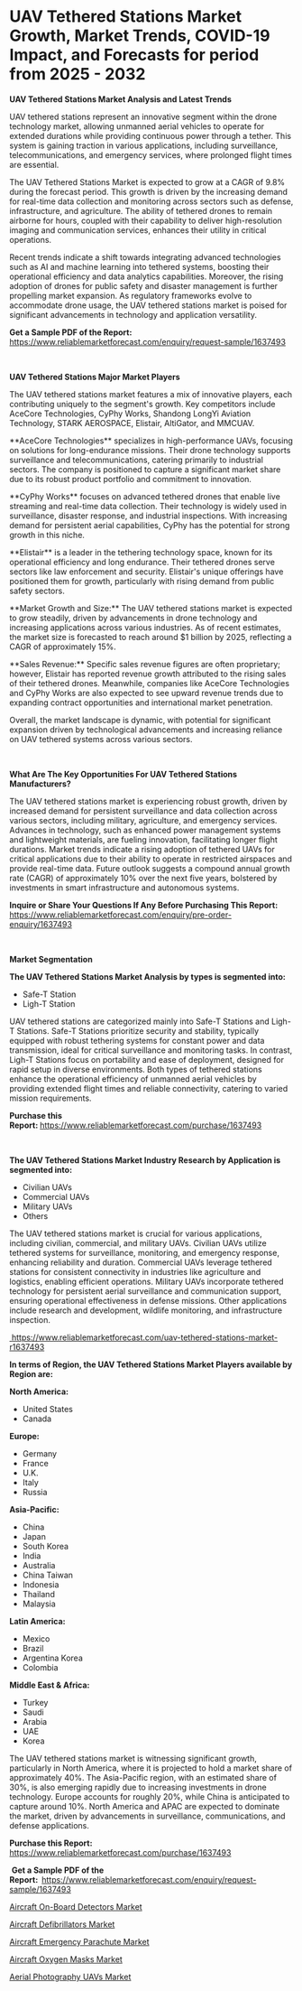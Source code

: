 <p><h1>UAV Tethered Stations Market Growth, Market Trends, COVID-19 Impact, and Forecasts for period from 2025 - 2032</h1></p><p><strong>UAV Tethered Stations Market Analysis and Latest Trends</strong></p>
<p><p>UAV tethered stations represent an innovative segment within the drone technology market, allowing unmanned aerial vehicles to operate for extended durations while providing continuous power through a tether. This system is gaining traction in various applications, including surveillance, telecommunications, and emergency services, where prolonged flight times are essential. </p><p>The UAV Tethered Stations Market is expected to grow at a CAGR of 9.8% during the forecast period. This growth is driven by the increasing demand for real-time data collection and monitoring across sectors such as defense, infrastructure, and agriculture. The ability of tethered drones to remain airborne for hours, coupled with their capability to deliver high-resolution imaging and communication services, enhances their utility in critical operations.</p><p>Recent trends indicate a shift towards integrating advanced technologies such as AI and machine learning into tethered systems, boosting their operational efficiency and data analytics capabilities. Moreover, the rising adoption of drones for public safety and disaster management is further propelling market expansion. As regulatory frameworks evolve to accommodate drone usage, the UAV tethered stations market is poised for significant advancements in technology and application versatility.</p></p>
<p><strong>Get a Sample PDF of the Report:&nbsp;</strong> <a href="https://www.reliablemarketforecast.com/enquiry/request-sample/1637493?utm_campaign=1130&utm_medium=2&utm_source=Github&utm_content=ia&utm_term=23032025&utm_id=uav-tethered-stations">https://www.reliablemarketforecast.com/enquiry/request-sample/1637493</a></p>
<p>&nbsp;</p>
<p><strong>UAV Tethered Stations Major Market Players</strong></p>
<p><p>The UAV tethered stations market features a mix of innovative players, each contributing uniquely to the segment's growth. Key competitors include AceCore Technologies, CyPhy Works, Shandong LongYi Aviation Technology, STARK AEROSPACE, Elistair, AltiGator, and MMCUAV.</p><p>**AceCore Technologies** specializes in high-performance UAVs, focusing on solutions for long-endurance missions. Their drone technology supports surveillance and telecommunications, catering primarily to industrial sectors. The company is positioned to capture a significant market share due to its robust product portfolio and commitment to innovation.</p><p>**CyPhy Works** focuses on advanced tethered drones that enable live streaming and real-time data collection. Their technology is widely used in surveillance, disaster response, and industrial inspections. With increasing demand for persistent aerial capabilities, CyPhy has the potential for strong growth in this niche.</p><p>**Elistair** is a leader in the tethering technology space, known for its operational efficiency and long endurance. Their tethered drones serve sectors like law enforcement and security. Elistair's unique offerings have positioned them for growth, particularly with rising demand from public safety sectors.</p><p>**Market Growth and Size:** The UAV tethered stations market is expected to grow steadily, driven by advancements in drone technology and increasing applications across various industries. As of recent estimates, the market size is forecasted to reach around $1 billion by 2025, reflecting a CAGR of approximately 15%.</p><p>**Sales Revenue:** Specific sales revenue figures are often proprietary; however, Elistair has reported revenue growth attributed to the rising sales of their tethered drones. Meanwhile, companies like AceCore Technologies and CyPhy Works are also expected to see upward revenue trends due to expanding contract opportunities and international market penetration.</p><p>Overall, the market landscape is dynamic, with potential for significant expansion driven by technological advancements and increasing reliance on UAV tethered systems across various sectors.</p></p>
<p>&nbsp;</p>
<p><strong>What Are The Key Opportunities For UAV Tethered Stations Manufacturers?</strong></p>
<p><p>The UAV tethered stations market is experiencing robust growth, driven by increased demand for persistent surveillance and data collection across various sectors, including military, agriculture, and emergency services. Advances in technology, such as enhanced power management systems and lightweight materials, are fueling innovation, facilitating longer flight durations. Market trends indicate a rising adoption of tethered UAVs for critical applications due to their ability to operate in restricted airspaces and provide real-time data. Future outlook suggests a compound annual growth rate (CAGR) of approximately 10% over the next five years, bolstered by investments in smart infrastructure and autonomous systems.</p></p>
<p><strong>Inquire or Share Your Questions If Any Before Purchasing This Report:</strong> <a href="https://www.reliablemarketforecast.com/enquiry/pre-order-enquiry/1637493?utm_campaign=1130&utm_medium=2&utm_source=Github&utm_content=ia&utm_term=23032025&utm_id=uav-tethered-stations">https://www.reliablemarketforecast.com/enquiry/pre-order-enquiry/1637493</a></p>
<p>&nbsp;</p>
<p><strong>Market Segmentation</strong></p>
<p><strong>The UAV Tethered Stations Market Analysis by types is segmented into:</strong></p>
<p><ul><li>Safe-T Station</li><li>Ligh-T Station</li></ul></p>
<p><p>UAV tethered stations are categorized mainly into Safe-T Stations and Ligh-T Stations. Safe-T Stations prioritize security and stability, typically equipped with robust tethering systems for constant power and data transmission, ideal for critical surveillance and monitoring tasks. In contrast, Ligh-T Stations focus on portability and ease of deployment, designed for rapid setup in diverse environments. Both types of tethered stations enhance the operational efficiency of unmanned aerial vehicles by providing extended flight times and reliable connectivity, catering to varied mission requirements.</p></p>
<p><strong>Purchase this Report:&nbsp;</strong><a href="https://www.reliablemarketforecast.com/purchase/1637493?utm_campaign=1130&utm_medium=2&utm_source=Github&utm_content=ia&utm_term=23032025&utm_id=uav-tethered-stations">https://www.reliablemarketforecast.com/purchase/1637493</a></p>
<p>&nbsp;</p>
<p><strong>The UAV Tethered Stations Market Industry Research by Application is segmented into:</strong></p>
<p><ul><li>Civilian UAVs</li><li>Commercial UAVs</li><li>Military UAVs</li><li>Others</li></ul></p>
<p><p>The UAV tethered stations market is crucial for various applications, including civilian, commercial, and military UAVs. Civilian UAVs utilize tethered systems for surveillance, monitoring, and emergency response, enhancing reliability and duration. Commercial UAVs leverage tethered stations for consistent connectivity in industries like agriculture and logistics, enabling efficient operations. Military UAVs incorporate tethered technology for persistent aerial surveillance and communication support, ensuring operational effectiveness in defense missions. Other applications include research and development, wildlife monitoring, and infrastructure inspection.</p></p>
<p><a href="https://www.reliablemarketforecast.com/uav-tethered-stations-market-r1637493?utm_campaign=1130&utm_medium=2&utm_source=Github&utm_content=ia&utm_term=23032025&utm_id=uav-tethered-stations">&nbsp;https://www.reliablemarketforecast.com/uav-tethered-stations-market-r1637493</a></p>
<p><strong>In terms of Region, the UAV Tethered Stations Market Players available by Region are:</strong></p>
<p>
    <p> <strong> North America: </strong>
        <ul>
            <li>United States</li>
            <li>Canada</li>
        </ul>
        </p> 
    <p> <strong> Europe: </strong>
        <ul>
            <li>Germany</li>
            <li>France</li>
            <li>U.K.</li>
            <li>Italy</li>
            <li>Russia</li>
        </ul>
        </p> 
    <p> <strong> Asia-Pacific: </strong>
        <ul>
            <li>China</li>
            <li>Japan</li>
            <li>South Korea</li>
            <li>India</li>
            <li>Australia</li>
            <li>China Taiwan</li>
            <li>Indonesia</li>
            <li>Thailand</li>
            <li>Malaysia</li>
        </ul>
        </p> 
    <p> <strong> Latin America: </strong>
        <ul>
            <li>Mexico</li>
            <li>Brazil</li>
            <li>Argentina Korea</li>
            <li>Colombia</li>
        </ul>
        </p> 
    <p> <strong> Middle East & Africa: </strong>
        <ul>
            <li>Turkey</li>
            <li>Saudi</li>
            <li>Arabia</li>
            <li>UAE</li>
            <li>Korea</li>
        </ul>
    </p>
    </p>
<p><p>The UAV tethered stations market is witnessing significant growth, particularly in North America, where it is projected to hold a market share of approximately 40%. The Asia-Pacific region, with an estimated share of 30%, is also emerging rapidly due to increasing investments in drone technology. Europe accounts for roughly 20%, while China is anticipated to capture around 10%. North America and APAC are expected to dominate the market, driven by advancements in surveillance, communications, and defense applications.</p></p>
<p><strong>Purchase this Report: </strong><a href="https://www.reliablemarketforecast.com/purchase/1637493?utm_campaign=1130&utm_medium=2&utm_source=Github&utm_content=ia&utm_term=23032025&utm_id=uav-tethered-stations">https://www.reliablemarketforecast.com/purchase/1637493</a></p>
<p>&nbsp;<strong>Get a Sample PDF of the Report:&nbsp;&nbsp;</strong><a href="https://www.reliablemarketforecast.com/enquiry/request-sample/1637493?utm_campaign=1130&utm_medium=2&utm_source=Github&utm_content=ia&utm_term=23032025&utm_id=uav-tethered-stations">https://www.reliablemarketforecast.com/enquiry/request-sample/1637493</a></p>
<p><strong></strong></p>
<p><p><a href="https://github.com/lelahokendo/Market-Research-Report-List-1/blob/main/aircraft-on-board-detectors-market.md?utm_campaign=1130&utm_medium=2&utm_source=Github&utm_content=ia&utm_term=23032025&utm_id=uav-tethered-stations">Aircraft On-Board Detectors Market</a></p><p><a href="https://github.com/vestadjogile/Market-Research-Report-List-1/blob/main/aircraft-defibrillators-market.md?utm_campaign=1130&utm_medium=2&utm_source=Github&utm_content=ia&utm_term=23032025&utm_id=uav-tethered-stations">Aircraft Defibrillators Market</a></p><p><a href="https://github.com/eskelimaksic/Market-Research-Report-List-1/blob/main/aircraft-emergency-parachute-market.md?utm_campaign=1130&utm_medium=2&utm_source=Github&utm_content=ia&utm_term=23032025&utm_id=uav-tethered-stations">Aircraft Emergency Parachute Market</a></p><p><a href="https://github.com/wantadhagino/Market-Research-Report-List-1/blob/main/aircraft-oxygen-masks-market.md?utm_campaign=1130&utm_medium=2&utm_source=Github&utm_content=ia&utm_term=23032025&utm_id=uav-tethered-stations">Aircraft Oxygen Masks Market</a></p><p><a href="https://github.com/gogashopkewy/Market-Research-Report-List-1/blob/main/aerial-photography-uavs-market.md?utm_campaign=1130&utm_medium=2&utm_source=Github&utm_content=ia&utm_term=23032025&utm_id=uav-tethered-stations">Aerial Photography UAVs Market</a></p></p>